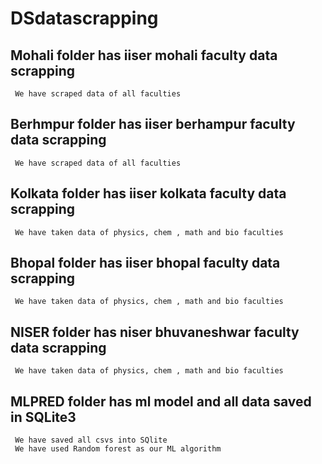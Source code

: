 # DSdatascrapping
## Mohali folder has iiser mohali faculty data scrapping
     We have scraped data of all faculties
## Berhmpur folder has iiser berhampur faculty data scrapping
     We have scraped data of all faculties
## Kolkata folder has iiser kolkata faculty data scrapping
     We have taken data of physics, chem , math and bio faculties
## Bhopal folder has iiser bhopal faculty data scrapping
     We have taken data of physics, chem , math and bio faculties
## NISER folder has niser bhuvaneshwar faculty data scrapping
     We have taken data of physics, chem , math and bio faculties
## MLPRED folder has ml model and all data saved in SQLite3 
     We have saved all csvs into SQlite
     We have used Random forest as our ML algorithm
